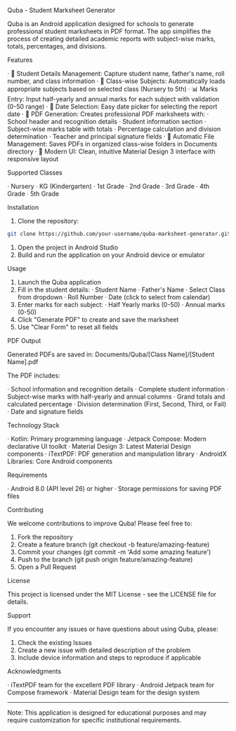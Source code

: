 Quba - Student Marksheet Generator

Quba is an Android application designed for schools to generate professional student marksheets in PDF format. The app simplifies the process of creating detailed academic reports with subject-wise marks, totals, percentages, and divisions.

Features

· 📝 Student Details Management: Capture student name, father's name, roll number, and class information
· 🎯 Class-wise Subjects: Automatically loads appropriate subjects based on selected class (Nursery to 5th)
· 📊 Marks Entry: Input half-yearly and annual marks for each subject with validation (0-50 range)
· 📅 Date Selection: Easy date picker for selecting the report date
· 📄 PDF Generation: Creates professional PDF marksheets with:
  · School header and recognition details
  · Student information section
  · Subject-wise marks table with totals
  · Percentage calculation and division determination
  · Teacher and principal signature fields
· 💾 Automatic File Management: Saves PDFs in organized class-wise folders in Documents directory
· 🎨 Modern UI: Clean, intuitive Material Design 3 interface with responsive layout

Supported Classes

· Nursery
· KG (Kindergarten)
· 1st Grade
· 2nd Grade
· 3rd Grade
· 4th Grade
· 5th Grade

Installation

1. Clone the repository:

```bash
git clone https://github.com/your-username/quba-marksheet-generator.git
```

1. Open the project in Android Studio
2. Build and run the application on your Android device or emulator

Usage

1. Launch the Quba application
2. Fill in the student details:
   · Student Name
   · Father's Name
   · Select Class from dropdown
   · Roll Number
   · Date (click to select from calendar)
3. Enter marks for each subject:
   · Half Yearly marks (0-50)
   · Annual marks (0-50)
4. Click "Generate PDF" to create and save the marksheet
5. Use "Clear Form" to reset all fields

PDF Output

Generated PDFs are saved in: Documents/Quba/[Class Name]/[Student Name].pdf

The PDF includes:

· School information and recognition details
· Complete student information
· Subject-wise marks with half-yearly and annual columns
· Grand totals and calculated percentage
· Division determination (First, Second, Third, or Fail)
· Date and signature fields

Technology Stack

· Kotlin: Primary programming language
· Jetpack Compose: Modern declarative UI toolkit
· Material Design 3: Latest Material Design components
· iTextPDF: PDF generation and manipulation library
· AndroidX Libraries: Core Android components

Requirements

· Android 8.0 (API level 26) or higher
· Storage permissions for saving PDF files

Contributing

We welcome contributions to improve Quba! Please feel free to:

1. Fork the repository
2. Create a feature branch (git checkout -b feature/amazing-feature)
3. Commit your changes (git commit -m 'Add some amazing feature')
4. Push to the branch (git push origin feature/amazing-feature)
5. Open a Pull Request

License

This project is licensed under the MIT License - see the LICENSE file for details.

Support

If you encounter any issues or have questions about using Quba, please:

1. Check the existing Issues
2. Create a new issue with detailed description of the problem
3. Include device information and steps to reproduce if applicable

Acknowledgments

· iTextPDF team for the excellent PDF library
· Android Jetpack team for Compose framework
· Material Design team for the design system

---

Note: This application is designed for educational purposes and may require customization for specific institutional requirements.
